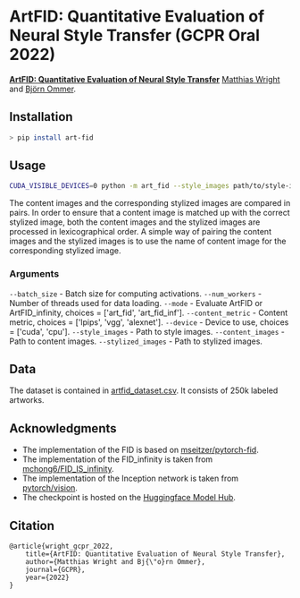 # ArtFID: Quantitative Evaluation of Neural Style Transfer (GCPR Oral 2022)

[**ArtFID: Quantitative Evaluation of Neural Style Transfer**](https://arxiv.org/abs/2207.12280)
[Matthias Wright](http://www.matthias-wright.com/) and [Björn Ommer](https://hci.iwr.uni-heidelberg.de/people/bommer).<br>


## Installation
```sh
> pip install art-fid
```

## Usage
```sh
CUDA_VISIBLE_DEVICES=0 python -m art_fid --style_images path/to/style-images --content_images path/to/content-images --stylized_images path/to/stylized-images
```
The content images and the corresponding stylized images are compared in pairs. In order to ensure that a content image is matched up with the correct stylized image, both the content images and the stylized images are processed in lexicographical order. A simple way of pairing the content images and the stylized images is to use the name of content image for the corresponding stylized image.

### Arguments
`--batch_size` - Batch size for computing activations.
`--num_workers` - Number of threads used for data loading.
`--mode` - Evaluate ArtFID or ArtFID_infinity, choices = ['art_fid', 'art_fid_inf'].
`--content_metric` - Content metric, choices = ['lpips', 'vgg', 'alexnet'].
`--device` - Device to use, choices = ['cuda', 'cpu'].
`--style_images` - Path to style images.
`--content_images` - Path to content images.
`--stylized_images` - Path to stylized images.

## Data
The dataset is contained in [artfid_dataset.csv](https://raw.githubusercontent.com/matthias-wright/art-fid/main/artfid_dataset.csv). It consists of 250k labeled artworks.

## Acknowledgments
* The implementation of the FID is based on [mseitzer/pytorch-fid](https://github.com/mseitzer/pytorch-fid).
* The implementation of the FID_infinity is taken from [mchong6/FID_IS_infinity](https://github.com/mchong6/FID_IS_infinity).
* The implementation of the Inception network is taken from [pytorch/vision](https://github.com/pytorch/vision/blob/main/torchvision/models/inception.py).
* The checkpoint is hosted on the [Huggingface Model Hub](https://huggingface.co/docs/hub/models-the-hub).

## Citation
```
@article{wright_gcpr_2022,
    title={ArtFID: Quantitative Evaluation of Neural Style Transfer},
    author={Matthias Wright and Bj{\"o}rn Ommer},
    journal={GCPR},
    year={2022}
}
```

